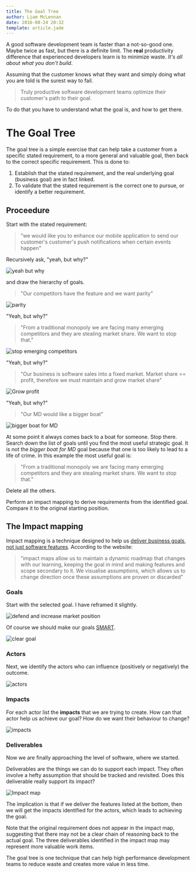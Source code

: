 ```yaml
---
title: The Goal Tree
author: Liam McLennan
date: 2016-08-24 20:32
template: article.jade
---
```


A good software development team is faster than a not-so-good one. Maybe twice as fast, but there is a definite limit. The **real** productivity difference that experienced developers learn is to minimize waste. *It's all about what you don't build*. 

Assuming that the customer knows what they want and simply doing what you are told is the surest way to fail. 

> Truly productive software development teams optimize their customer's path to their goal.

To do that you have to understand what the goal is, and how to get there. 

<style>
img {
    width: auto !important;
}
</style>

The Goal Tree
=========

The goal tree is a simple exercise that can help take a customer from a specific stated requirement, to a more general and valuable goal, then back to the correct specific requirement. This is done to:

1. Establish that the stated requirement, and the real underlying goal (business goal) are in fact linked.
1. To validate that the stated requirement is the correct one to pursue, or identify a better requirement.

Proceedure
----------

Start with the stated requirement: 

> "we would like you to enhance our mobile application to send our customer's customer's push notifications when certain events happen"

Recursively ask, "yeah, but why?"

![yeah but why](http://static.wixstatic.com/media/77e3fd_42de7891402b46b5af4242cbf9a90eb8.jpg) 

and draw the hierarchy of goals.

> "Our competitors have the feature and we want parity"

![parity](parity.png)

"Yeah, but why?"

> "From a traditional monopoly we are facing many emerging competitors and they are stealing market share. We want to stop that."

![stop emerging competitors](stop.png)

"Yeah, but why?"

> "Our business is software sales into a fixed market. Market share == profit, therefore we must maintain and grow market share"

![Grow profit](growprofit.png)

"Yeah, but why?"

> "Our MD would like a bigger boat"

![bigger boat for MD](biggerboat.png)

At some point it always comes back to a boat for someone. Stop there. Search down the list of goals until you find the most useful strategic goal. It is not the *bigger boat for MD* goal because that one is too likely to lead to a life of crime. In this example the most useful goal is:

> "From a traditional monopoly we are facing many emerging competitors and they are stealing market share. We want to stop that."

Delete all the others. 

Perform an impact mapping to derive requirements from the identified goal. Compare it to the original starting position. 

The Impact mapping
------------------

Impact mapping is a technique designed to help us [deliver business goals, not just software features](https://www.impactmapping.org/delivering.html). According to the website:

> "impact maps allow us to maintain a dynamic roadmap that changes with our learning, keeping the goal in mind and making features and scope secondary to it. We visualise assumptions, which allows us to change direction once these assumptions are proven or discarded"

### Goals

Start with the selected goal. I have reframed it slightly.

![defend and increase market position](defend.png)

Of course we should make our goals [SMART](https://en.wikipedia.org/wiki/SMART_criteria). 

![clear goal](cleargoal.png)

### Actors

Next, we identify the actors who can influence (positively or negatively) the outcome.

![actors](actors.png)

### Impacts

For each actor list the **impacts** that we are trying to create. How can that actor help us achieve our goal? How do we want their behaviour to change?

![impacts](impacts.png)

### Deliverables

Now we are finally approaching the level of software, where we started.

Deliverables are the things we can do to support each impact. They often involve a hefty assumption that should be tracked and revisited. Does this deliverable really support its impact?

![Impact map](full.png)

The implication is that if we deliver the features listed at the bottom, then we will get the impacts identified for the actors, which leads to achieving the goal. 

Note that the original requirement does not appear in the impact map, suggesting that there may not be a clear chain of reasoning back to the actual goal. The three deliverables identified in the impact map may represent more valuable work items. 

The goal tree is one technique that can help high performance development teams to reduce waste and creates more value in less time. 
